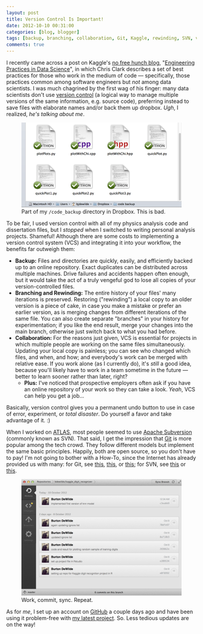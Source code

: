 ```yaml
---
layout: post
title: Version Control Is Important!
date: 2012-10-10 00:31:00
categories: [blog, blogger]
tags: [backup, branching, collaboration, Git, Kaggle, rewinding, SVN, version control]
comments: true
---
```


I recently came across a post on Kaggle's [no free hunch blog](http://blog.kaggle.com/), "[Engineering Practices in Data Science](http://blog.kaggle.com/2012/10/04/engineering-practices-in-data-science/)", in which Chris Clark describes a set of best practices for those who work in the medium of code — specifically, those practices common among software engineers but _not_ among data scientists. I was much chagrined by the first wag of his finger: many data scientists don't use [version control](http://en.wikipedia.org/wiki/Revision_control) (a logical way to manage multiple versions of the same information, e.g. source code), preferring instead to save files with elaborate names and/or back them up dropbox. _Ugh_, I realized, _he's talking about me_.

<figure>
  <img class="tqw" src="/assets/images/2012-10-10-dropbox-code-backup.png" alt="2012-10-10-dropbox-code-backup.png">
  <figcaption>Part of my <code>/code_backup</code> directory in Dropbox. This is bad.</figcaption>
</figure>

To be fair, I used version control with all of my physics analysis code and dissertation files, but I _stopped_ when I switched to writing personal analysis projects. Shameful! Although there are some costs to implementing a version control system (VCS) and integrating it into your workflow, the benefits far outweigh them:

- __Backup:__ Files and directories are quickly, easily, and efficiently backed up to an online repository. Exact duplicates can be distributed across multiple machines. Drive failures and accidents happen often enough, but it would take the act of a truly vengeful god to lose all copies of your version-controlled files.
- __Branching and Rewinding:__ The entire history of your files' many iterations is preserved. Restoring ("rewinding") a local copy to an older version is a piece of cake, in case you make a mistake or prefer an earlier version, as is merging changes from different iterations of the same file. You can also create separate "branches" in your history for experimentation; if you like the end result, merge your changes into the main branch, otherwise just switch back to what you had before.
- __Collaboration:__ For the reasons just given, VCS is essential for projects in which multiple people are working on the same files simultaneously. Updating your local copy is painless; you can see who changed which files, and when, and how; and everybody's work can be merged with relative ease. If you work alone (as I currently do), it's _still_ a good idea, because you'll likely have to work in a team sometime in the future — better to learn sooner rather than later, right?
    - __Plus:__ I've noticed that prospective employers often ask if you have an online repository of your work so they can take a look. _Yeah_, VCS can help you get a job...

Basically, version control gives you a permanent undo button to use in case of error, experiment, or _total disaster_. Do yourself a favor and take advantage of it. :)
<!--more-->

When I worked on [ATLAS](http://atlas.ch/), most people seemed to use [Apache Subversion](http://en.wikipedia.org/wiki/Apache_Subversion) (commonly known as SVN). That said, I get the impression that [Git](http://en.wikipedia.org/wiki/Git_(software)) is more popular among the tech crowd. They follow different models but implement the same basic principles. Happily, both are open source, so you don't have to pay! I'm not going to bother with a How-To, since the Internet has already provided us with many: for Git, see [this](http://www-cs-students.stanford.edu/~blynn/gitmagic/), [this](http://git-scm.com/book), or [this](http://coding.smashingmagazine.com/2011/07/26/modern-version-control-with-git-series/); for SVN, see [this](http://svnbook.red-bean.com/) or [this](http://subversion.apache.org/docs/community-guide/).

<figure>
  <img class="tqw" src="/assets/images/2012-10-10-github-mac-gui.png" alt="2012-10-10-github-mac-gui.png">
  <figcaption>Work, commit, sync. Repeat.</figcaption>
</figure>

As for _me_, I set up an account on [GitHub](https://github.com/) a couple days ago and have been using it problem-free with [my latest project](https://www.kaggle.com/c/digit-recognizer). So. Less tedious updates are on the way!
